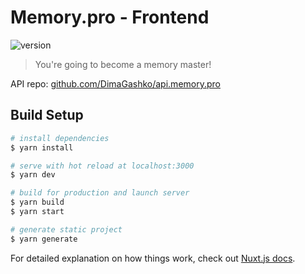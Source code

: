 # Memory.pro - Frontend
  
![version](https://img.shields.io/badge/version-0.0.02%20(sketch)-red)

> You're going to become a memory master!

API repo: [github.com/DimaGashko/api.memory.pro](https://github.com/DimaGashko/api.memory.pro)

## Build Setup

``` bash
# install dependencies
$ yarn install

# serve with hot reload at localhost:3000
$ yarn dev

# build for production and launch server
$ yarn build
$ yarn start

# generate static project
$ yarn generate
```

For detailed explanation on how things work, check out [Nuxt.js docs](https://nuxtjs.org).
